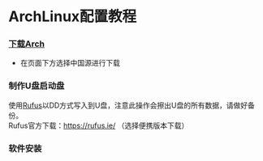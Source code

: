 # ArchLinux配置教程<br>
### [下载Arch](https://archlinux.org/download/ "在下方选择中国源进行下载操作")<br>
- 在页面下方选择中国源进行下载
### 制作U盘启动盘<br>
使用[Rufus](https://rufus.ie/ "选择便携版本下载")以DD方式写入到U盘，注意此操作会擦出U盘的所有数据，请做好备份。<br>
Rufus官方下载：https://rufus.ie/  （选择便携版本下载）<br>
### 软件安装<br>

